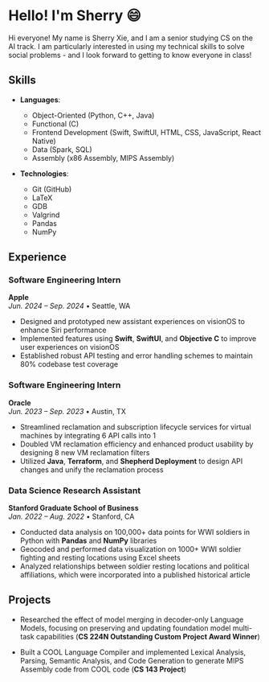 # Hello! I'm Sherry 😄
Hi everyone! My name is Sherry Xie, and I am a senior studying CS on the AI track. I am particularly interested in using my technical skills to solve social problems - and I look forward to getting to know everyone in class!

## Skills

- **Languages**:  
  - Object-Oriented (Python, C++, Java)  
  - Functional (C)  
  - Frontend Development (Swift, SwiftUI, HTML, CSS, JavaScript, React Native)  
  - Data (Spark, SQL)  
  - Assembly (x86 Assembly, MIPS Assembly)

- **Technologies**:  
  - Git (GitHub)  
  - LaTeX  
  - GDB  
  - Valgrind  
  - Pandas  
  - NumPy

## Experience

### Software Engineering Intern
**Apple**  
*Jun. 2024 – Sep. 2024* • Seattle, WA

- Designed and prototyped new assistant experiences on visionOS to enhance Siri performance  
- Implemented features using **Swift**, **SwiftUI**, and **Objective C** to improve user experiences on visionOS  
- Established robust API testing and error handling schemes to maintain 80% codebase test coverage  

### Software Engineering Intern
**Oracle**  
*Jun. 2023 – Sep. 2023* • Austin, TX

- Streamlined reclamation and subscription lifecycle services for virtual machines by integrating 6 API calls into 1  
- Doubled VM reclamation efficiency and enhanced product usability by designing 8 new VM reclamation filters  
- Utilized **Java**, **Terraform**, and **Shepherd Deployment** to design API changes and unify the reclamation process

### Data Science Research Assistant
**Stanford Graduate School of Business**  
*Jan. 2022 – Aug. 2022* • Stanford, CA

- Conducted data analysis on 100,000+ data points for WWI soldiers in Python with **Pandas** and **NumPy** libraries  
- Geocoded and performed data visualization on 1000+ WWI soldier fighting and resting locations using Excel sheets  
- Analyzed relationships between soldier resting locations and political affiliations, which were incorporated into a published historical article

## Projects

- Researched the effect of model merging in decoder-only Language Models, focusing on preserving 
  and updating foundation model multi-task capabilities 
  (**CS 224N Outstanding Custom Project Award Winner**)

- Built a COOL Language Compiler and implemented Lexical Analysis, Parsing, Semantic Analysis, 
  and Code Generation to generate MIPS Assembly code from COOL code 
  (**CS 143 Project**)
